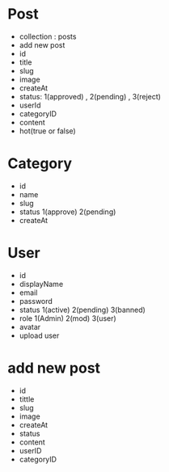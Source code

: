 # Post

- collection : posts
- add new post
- id
- title
- slug
- image
- createAt
- status: 1(approved) , 2(pending) , 3(reject)
- userId
- categoryID
- content
- hot(true or false)

# Category

- id
- name
- slug
- status 1(approve) 2(pending)
- createAt

# User

- id
- displayName
- email
- password
- status 1(active) 2(pending) 3(banned)
- role 1(Admin) 2(mod) 3(user)
- avatar
- upload user

# add new post

- id
- tittle
- slug
- image
- createAt
- status
- content
- userID
- categoryID
